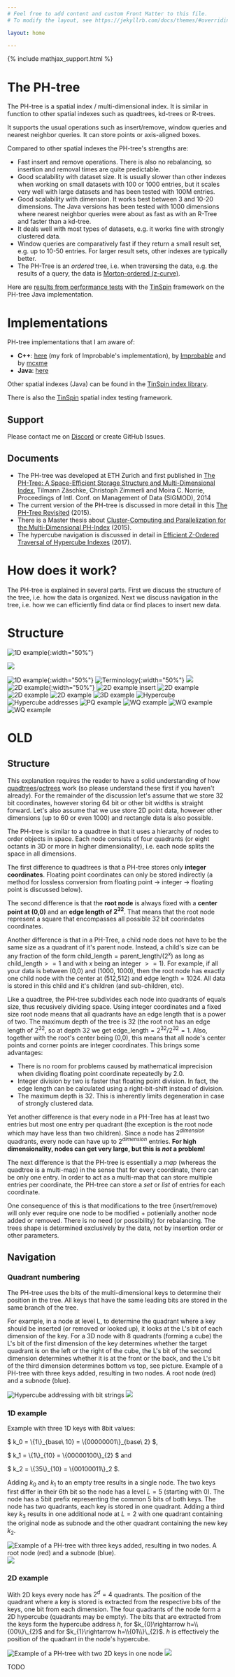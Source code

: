 ```yaml
---
# Feel free to add content and custom Front Matter to this file.
# To modify the layout, see https://jekyllrb.com/docs/themes/#overriding-theme-defaults

layout: home

---
```

{% include mathjax_support.html %}


# The PH-tree

The PH-tree is a spatial index / multi-dimensional index. It is similar in function to other spatial indexes such as quadtrees, kd-trees or R-trees.

It supports the usual operations such as insert/remove, window queries and nearest neighbor queries. It can store points or axis-aligned boxes.

Compared to other spatial indexes the PH-tree's strengths are:

- Fast insert and remove operations. There is also no rebalancing, so insertion and removal times are quite predictable.
- Good scalability with dataset size. It is usually slower than other indexes when working on small datasets with 100 or 1000 entries, but it scales very well with large datasets and has been tested with 100M entries.
- Good scalability with dimension. It works best between 3 and 10-20 dimensions. The Java versions has been tested with 1000 dimensions where nearest neighbor queries were about as fast as with an R-Tree and faster than a kd-tree.
- It deals well with most types of datasets, e.g. it works fine with strongly clustered data. 
- Window queries are comparatively fast if they return a small result set, e.g. up to 10-50 entries. For larger result sets, other indexes are typically better.
- The PH-Tree is an *ordered* tree, i.e. when traversing the data, e.g. the results of a query, the data is [Morton-ordered (z-curve)](https://en.wikipedia.org/wiki/Z-order_curve).

Here are [results from performance tests](https://github.com/tzaeschke/TinSpin/blob/master/doc/benchmark-2017-01/Diagrams.pdf) with the [TinSpin](https://tinspin.org) framework on the PH-tree Java implementation.

# Implementations

PH-tree implementations that I am aware of:

 - **C++**: [here](https://github.com/tzaeschke/phtree-cpp) (my fork of Improbable's implementation), by [Improbable](https://github.com/improbable-eng/phtree-cpp) and by [mcxme](https://github.com/mcxme/phtree)
 - **Java**: [here](https://github.com/tzaeschke/phtree)

Other spatial indexes (Java) can be found in the [TinSpin index library](https://github.com/tzaeschke/tinspin-indexes).

There is also the [TinSpin](https://tinspin.org) spatial index testing framework.

## Support
Please contact me on [Discord](https://discord.gg/GNYjyyYq) or create GitHub Issues.


## Documents

- The PH-tree was developed at ETH Zurich and first published in
[The PH-Tree: A Space-Efficient Storage Structure and Multi-Dimensional Index](https://github.com/tzaeschke/phtree/blob/master/PH-Tree-v1.1-2014-06-28.pdf), 
Tilmann Zäschke, Christoph Zimmerli and Moira C. Norrie, 
Proceedings of Intl. Conf. on Management of Data (SIGMOD), 2014
- The current version of the PH-tree is discussed in more detail in this [The PH-Tree Revisited](https://github.com/tzaeschke/phtree/blob/master/PhTreeRevisited.pdf) (2015).
- There is a Master thesis about [Cluster-Computing and Parallelization for the Multi-Dimensional PH-Index](http://e-collection.library.ethz.ch/eserv/eth:47729/eth-47729-01.pdf) (2015).
- The hypercube navigation is discussed in detail in [Efficient Z-Ordered Traversal of Hypercube Indexes](https://github.com/tzaeschke/phtree/blob/master/Z-Ordered_Hypercube_Navigation.pdf) (2017).


# How does it work?

The PH-tree is explained in several parts. First we discuss the structure of the tree, i.e. how the data is organized. Next we discuss navigation in the tree, i.e. how we can efficiently find data or find places to insert new data.

# Structure

![1D example](img/1D-example-1.svg){:width="50%"}

<img src="img/1D-example-1.svg" style="overflow: visible; background-size: contain;"/>

<object data="img/1D-example-1.svg" type="image/svg+xml"></object>

![1D example](img/1D-example-2.svg){:width="50%"}
![Terminology](img/Terminology.svg){:width="50%"}
<img src="img/Terminology.svg" style="overflow: visible; background-size: contain;"/>
![2D example](img/2D-example.svg){:width="50%"}
![2D example insert](img/2D-example-insert.svg)
![2D example](img/2D-example-pq.svg)
![2D example](img/2D-insert-cases.svg)
![2D example](img/2D-insert-cases-2.svg)
![3D example](img/3D-example.svg)
![Hypercube](img/Hypercube.svg)
![Hypercube addresses](img/Hypercube-address.svg)
![PQ example](img/PQ-example.svg)
![WQ example](img/WQ-example-1.svg)
![WQ example](img/WQ-example-2a.svg)
![WQ example](img/WQ-example-2b.svg)



# OLD
## Structure

This explanation requires the reader to have a solid understanding of how [quadtrees](https://en.wikipedia.org/wiki/Quadtree)/[octrees](https://en.wikipedia.org/wiki/Octree) work (so please understand these first if you haven't already).
For the remainder of the discussion let's assume that we store 32 bit coordinates, however storing 64 bit or other bit widths is straight forward.
Let's also assume that we use store 2D point data, however other dimensions (up to 60 or even 1000) and rectangle data is also possible.

The PH-tree is similar to a quadtree in that it uses a hierarchy of nodes to order objects in space. Each node consists of four quadrants (or eight octants in 3D or more in higher dimensionality), i.e. each node splits the space in all dimensions.

The first difference to quadtrees is that a PH-tree stores only **integer coordinates**. Floating point coordinates can only be stored indirectly (a method for lossless conversion from floating point -> integer -> floating point is discussed below).

The second difference is that the **root node** is always fixed with a **center point at (0,0)** and an **edge length of $2^{32}$**. That means that the root node represent a square that encompasses all possible 32 bit coorindates coordinates.

Another difference is that in a PH-Tree, a child node does not have to be the same size as a quadrant of it's parent node. Instead, a child's size can be any fraction of the form $\text{child_length} = \text{parent_length}/(2^x)$ as long as $\text{child_length} >= 1$ and with $x$ being an integer $>=1$). For example, if all your data is between (0,0) and (1000, 1000), then the root node has exactly one child node with the center at (512,512) and edge $\text{length} = 1024$. All data is stored in this child and it's children (and sub-children, etc).

Like a quadtree, the PH-tree subdivides each node into quadrants of equals size, thus recusively dividing space. Using integer coordinates and a fixed size root node means that all quadrants have an edge length that is a power of two. The maximum depth of the tree is 32 (the root not has an edge length of $2^{32}$, so at depth 32 we get $\text{edge_length} = 2^{32}/2^{32} = 1$. Also, together with the root's center being (0,0), this means that all node's center points and corner points are integer coordinates. This brings some advantages:

 * There is no room for problems caused by mathematical imprecision when dividing floating point coordinate repeatedly by $2.0$.
 * Integer division by two is faster that floating point division. In fact, the edge length can be calculated using a right-bit-shift instead of division.
 * The maximum depth is 32. This is inherently limits degeneration in case of strongly clustered data.


Yet another difference is that every node in a PH-Tree has at least two entries but most one entry per quadrant (the exception is the root node which may have less than two children). Since a node has $2^{dimension}$ quadrants, every node can have up to $2^{dimension}$ entries. **For high dimensionality, nodes can get very large, but this is _not_ a problem!**

The next difference is that the PH-tree is essentially a *map* (whereas the quadtree is a multi-map) in the sense that for every coordinate, there can be only one entry. In order to act as a multi-map that can store multiple entries per coordinate, the PH-tree can store a *set* or *list* of entries for each coordinate. 

One consequence of this is that modifications to the tree (insert/remove) will only ever require one node to be modified + potienially another node added or removed. There is no need (or possibility) for rebalancing. The trees shape is determined exclusively by the data, not by insertion order or other parameters.

## Navigation

### Quadrant numbering

The PH-tree uses the bits of the multi-dimensional keys to determine their position in the tree. All keys that have the same leading bits are stored in the same branch of the tree.

For example, in a node at level L, to determine the quadrant where a key should be inserted (or removed or looked up), it looks at the L's bit of each dimension of the key. For a 3D node with 8 quadrants (forming a cube) the L's bit of the first dimension of the key determines whether the target quadrant is on the left or the right of the cube, the L's bit of the second dimension determines whether it is at the front or the back, and the L's bit of the third dimension determines bottom vs top, see picture.
Example of a PH-tree with three keys added, resulting in two nodes. A root node (red) and a subnode (blue).

![Hypercube addressing with bit strings](./Hypercube_addressing_with_bit_strings.svg)
<img src="./img/Hypercube_addressing_with_bit_strings.svg">


### 1D example



<!-- Mathjax quirks:  
     - using _ after a letter works fine, but after } it requires a \  (also after a number?)
     - Around numbers (?), curly braces require \\{ instead of \{ 
   -->

Example with three 1D keys with 8bit values:

$ k_0 = \\{1\\}\_{base\ 10} = \\{00000001\\}\_{base\ 2} $, 

$ k_1 = \\{1\\}\_{10} = \\{00000100\\}\_{2} $ and 

$ k_2 = \\{35\\}\_{10} = \\{00100011\\}\_2 $. 

Adding $k_{0}$ and $k_{1}$ to an empty tree results in a single node. The two keys first differ in their 6th bit so the node has a level $L=5$ (starting with $0$). The node has a 5bit prefix representing the common 5 bits of both keys. The node has two quadrants, each key is stored in one quadrant. Adding a third key $k_{3}$ results in one additional node at $L = 2$ with one quadrant containing the original node as subnode and the other quadrant containing the new key $k_{2}$.

![Example of a PH-tree with three keys added, resulting in two nodes. A root node (red) and a subnode (blue).](./PH-tree_example_1D.svg)
<img src="./img/PH-tree_example_1D.svg">



### 2D example

With 2D keys every node has $2^{d}=4$ quadrants. The position of the quadrant where a key is stored is extracted from the respective bits of the keys, one bit from each dimension. The four quadrants of the node form a 2D hypercube (quadrants may be empty). The bits that are extracted from the keys form the hypercube address $h$, for $k_{0}\rightarrow h=\\{00\\}\_{2}$ and for $k_{1}\rightarrow h=\\{01\\}\_{2}$. $h$ is effectively the position of the quadrant in the node's hypercube.


![Example of a PH-tree with two 2D keys in one node](./PH-tree_Example_2D.svg)
<img src="./img/PH-tree_Example_2D.svg">

TODO
